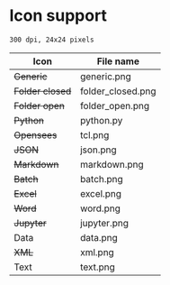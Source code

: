 # Icon support

`300 dpi, 24x24 pixels`

Icon | File name
--- | ---
~~Generic~~ | generic.png
~~Folder closed~~ | folder_closed.png
~~Folder open~~ | folder_open.png
~~Python~~ | python.py
~~Opensees~~ | tcl.png
~~JSON~~ | json.png
~~Markdown~~ | markdown.png
~~Batch~~ | batch.png
~~Excel~~ | excel.png
~~Word~~ | word.png
~~Jupyter~~ | jupyter.png
Data | data.png
~~XML~~ | xml.png
Text | text.png
